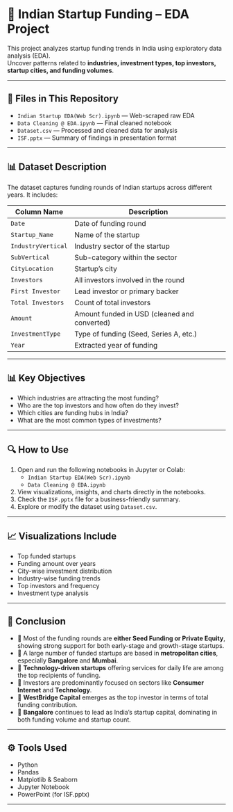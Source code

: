 # 🚀 Indian Startup Funding – EDA Project

This project analyzes startup funding trends in India using exploratory data analysis (EDA).  
Uncover patterns related to **industries, investment types, top investors, startup cities, and funding volumes**.

---

## 📁 Files in This Repository

- `Indian Startup EDA(Web Scr).ipynb` — Web-scraped raw EDA  
- `Data Cleaning @ EDA.ipynb` — Final cleaned notebook  
- `Dataset.csv` — Processed and cleaned data for analysis  
- `ISF.pptx` — Summary of findings in presentation format

---

## 📊 Dataset Description

The dataset captures funding rounds of Indian startups across different years. It includes:

| Column Name         | Description                                      |
|---------------------|--------------------------------------------------|
| `Date`              | Date of funding round                            |
| `Startup_Name`      | Name of the startup                              |
| `IndustryVertical`  | Industry sector of the startup                   |
| `SubVertical`       | Sub-category within the sector                   |
| `CityLocation`      | Startup’s city                                   |
| `Investors`         | All investors involved in the round              |
| `First Investor`    | Lead investor or primary backer                  |
| `Total Investors`   | Count of total investors                         |
| `Amount`            | Amount funded in USD (cleaned and converted)     |
| `InvestmentType`    | Type of funding (Seed, Series A, etc.)           |
| `Year`              | Extracted year of funding                        |

---

## 📊 Key Objectives

- Which industries are attracting the most funding?  
- Who are the top investors and how often do they invest?  
- Which cities are funding hubs in India?  
- What are the most common types of investments?

---

## 🔍 How to Use

1. Open and run the following notebooks in Jupyter or Colab:
   - `Indian Startup EDA(Web Scr).ipynb`
   - `Data Cleaning @ EDA.ipynb`
2. View visualizations, insights, and charts directly in the notebooks.
3. Check the `ISF.pptx` file for a business-friendly summary.
4. Explore or modify the dataset using `Dataset.csv`.

---

## 📈 Visualizations Include

- Top funded startups  
- Funding amount over years  
- City-wise investment distribution  
- Industry-wise funding trends  
- Top investors and frequency  
- Investment type analysis  

---

## 🧾 Conclusion

- 🔹 Most of the funding rounds are **either Seed Funding or Private Equity**, showing strong support for both early-stage and growth-stage startups.
- 🔹 A large number of funded startups are based in **metropolitan cities**, especially **Bangalore** and **Mumbai**.
- 🔹 **Technology-driven startups** offering services for daily life are among the top recipients of funding.
- 🔹 Investors are predominantly focused on sectors like **Consumer Internet** and **Technology**.
- 🔹 **WestBridge Capital** emerges as the top investor in terms of total funding contribution.
- 🔹 **Bangalore** continues to lead as India’s startup capital, dominating in both funding volume and startup count.

---

## ⚙️ Tools Used

- Python  
- Pandas  
- Matplotlib & Seaborn  
- Jupyter Notebook  
- PowerPoint (for ISF.pptx)

---
